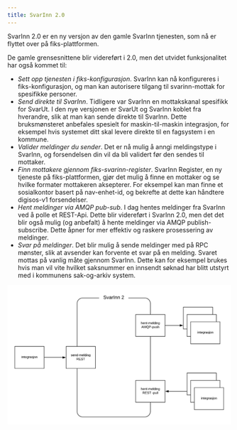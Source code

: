 ```yaml
---
title: SvarInn 2.0
---
```

SvarInn 2.0 er en ny versjon av den gamle SvarInn tjenesten, som nå er flyttet over på fiks-plattformen.

De gamle grensesnittene blir videreført i 2.0, men det utvidet funksjonalitet har også kommet til:

* _Sett opp tjenesten i fiks-konfigurasjon_. SvarInn kan nå konfigureres i fiks-konfigurasjon, og man kan autorisere tilgang til svarinn-mottak for spesifikke personer. 
* _Send direkte til SvarInn_. Tidligere var SvarInn en mottakskanal spesifikk for SvarUt. I den nye versjonen er SvarUt og SvarInn koblet fra hverandre, slik at man kan sende direkte til SvarInn. Dette bruksmønsteret anbefales spesielt for maskin-til-maskin integrasjon, for eksempel hvis systemet ditt skal levere direkte til en fagsystem i en kommune.
* _Valider meldinger du sender_. Det er nå mulig å anngi meldingstype i SvarInn, og forsendelsen din vil da bli validert før den sendes til mottaker.
* _Finn mottakere gjennom fiks-svarinn-register_. SvarInn Register, en ny tjeneste på fiks-plattformen, gjør det mulig å finne en mottaker og se hvilke formater mottakeren aksepterer. For eksempel kan man finne et sosialkontor basert på nav-enhet-id, og bekrefte at dette kan håndtere digisos-v1 forsendelser.
* _Hent meldinger via AMQP pub-sub_. I dag hentes meldinger fra SvarInn ved å polle et REST-Api. Dette blir videreført i SvarInn 2.0, men det det blir også mulig (og anbefalt) å hente meldinger via AMQP publish-subscribe. Dette åpner for mer effektiv og raskere prosessering av meldinger.
* _Svar på meldinger_. Det blir mulig å sende meldinger med på RPC mønster, slik at avsender kan forvente et svar på en melding. Svaret mottas på vanlig måte gjennom SvarInn. Dette kan for eksempel brukes hvis man vil vite hvilket saksnummer en innsendt søknad har blitt utstyrt med i kommunens sak-og-arkiv system.

![fiks_svarinn](/images/fiks_svarinn.png "Fiks SvarInn")